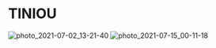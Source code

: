 # TINIOU

![photo_2021-07-02_13-21-40](https://user-images.githubusercontent.com/86233883/125701262-15305c5f-8ed7-4c2c-9f61-f74db961b4fa.jpg)
![photo_2021-07-15_00-11-18](https://user-images.githubusercontent.com/86233883/125701264-bed8cbbd-60ee-4109-95fd-3d48cfb6945b.jpg)
